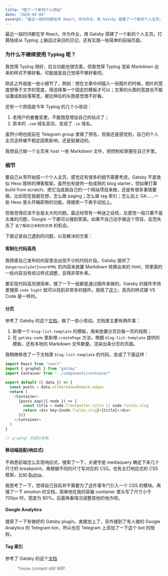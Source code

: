 ```yaml
---
title: "搭了一个新的个人网站"
date: "2020-04-04"
excerpt: "最近一段时间都在学 React。作为作业，用 Gatsby 搭建了一个新的个人主页。打算陆续从 Typlog 上搬运过来旧的日记，还有实践一些简单的前端页面。"
---
```


最近一段时间都在学 React。作为作业，用 Gatsby 搭建了一个新的个人主页。打算陆续从 Typlog 上搬运过来旧的日记，还有实践一些简单的前端页面。

### 为什么不继续使用 Typlog 呢？

我觉得 Typlog 很好，后台功能也很完善。但我觉得 Typlog 渲染 Markdown 出来的样式不够好看。可能就是自己觉得不够好看吧。

除此之外就是一些小细节了，例如：想在文章中间插入一张图片的时候，图片的宽度想等于文字的宽度，得选择某一个固定的模板才可以；文章的头图的宽度也不能设置成和段落等宽，被拉伸后的头图感觉很不好看。

还有一个原因是今年 Typlog 的几个小改动：

1. 老用户的套餐变更，不能随意增加自己的站点了；
2. 原本的 `.com` 域名变动，变成了 `.io` 域名。

虽然小明也提前在 Telegram group 里做了预告，但我还是感觉到，自己的个人主页这样被不稳定因素影响，还是挺被动的。

我想自己做一个主页来 host 一些 Markdown 文件，把控制权掌握在自己手里。

### 细节

要自己从零开始搭一个个人主页，感觉还有很多的细节需要考虑。Gatsby 不是类似 Hexo 那样的博客框架，虽然也有提供一些成熟的 blog starter，但如果打算 build from scratch、把它当成我自己的一个网站项目来做，还是有很多事情要做。比如现在我就在想，怎么做 paging；怎么做 tag 索引；怎么加上 GA……一些 Hexo 里头开箱即用的功能，得搜索一下再手动加上。

但我觉得应该不会是太大的问题。最近经常有一种迷之自信，总感觉一般只要不是太难的问题，Google 一下都可以搜到答案。如果不自己动手做这个项目，反而失去了 `去了解自己未知的东西` 的机会。

下面记录自己遇到的问题，以及解决的方案：

#### 客制化代码高亮

我预感自己发布的内容里会出现不少的代码片段。Gatsby 提供了 `dangerouslySetInnerHTML` 的内容来放置 Markdown 转换出来的 html，但里面的一些内容没有经过样式调整，显得非常朴素。

要实现代码高亮很简单，搜了一下一般都是通过插件来做的。Gatsby 的插件市场里搜索 `code hight` 就可以找到非常多的插件。我挑了[这个](https://www.gatsbyjs.org/packages/gatsby-remark-vscode/?=highlight)，高亮的样式跟 VS Code 是一样的。

#### 分页

参考了 Gatsby 的这个[文档](https://www.gatsbyjs.org/docs/adding-pagination/)，做了一些小改动。文档里主要有两件事：

1. 新增一个 `blog-list-template` 的模板，用来放置分页后每一页的视图；
2. 在 `gatsby-node` 里新增 `createPage` 方法，根据 `blog-list-template` 提供的模板，还有本地的 Markdown 文件数量，渲染出来分页的页面。

我稍微修改了一下文档里 `blog-list-template` 的代码，变成了下面这样：

```javascript
import React from "react"
import { graphql } from "gatsby"
import Container from "../components/container"

export default ({ data }) => {
  const posts = data.allMarkdownRemark.edges
  return (
    <Container>
      {posts.map(({ node }) => {
        const title = node.frontmatter.title || node.fields.slug
        return <div key={node.fields.slug}>{title}</div>
      })}
    </Container>
  )
}

// graphql 的部分省略
```

#### 移动端适配(响应式)

不熟悉前端怎么实现响应式，搜索了一下，关键字是 mediaquery 确定下来几个尺寸的 breakpoint，再根据不同的尺寸写对应的 CSS。也有主打响应式的 CSS 框架，比如 [Bulma](https://bulma.io/)。

我思考了一下，觉得自己目前并不需要为了这件事专门引入一个 CSS 的模块。再搜了一下 emotion 的文档，简单地在我的容器 container 里头写了尺寸小于 700px 时，宽度为 80%。后面再看情况调整其他的地方吧。

#### Google Analytics

搜索了一下有做好的 Gatsby plugin。直接加上了。另外搜到了有人做的 Google Analytics 的 Telegram bot，所以也在 Telegram 上添加了一下这个 bot 的授权。

#### Tag 索引

参考了 Gatsby 的这个[文档]()

> \*more content still WIP
